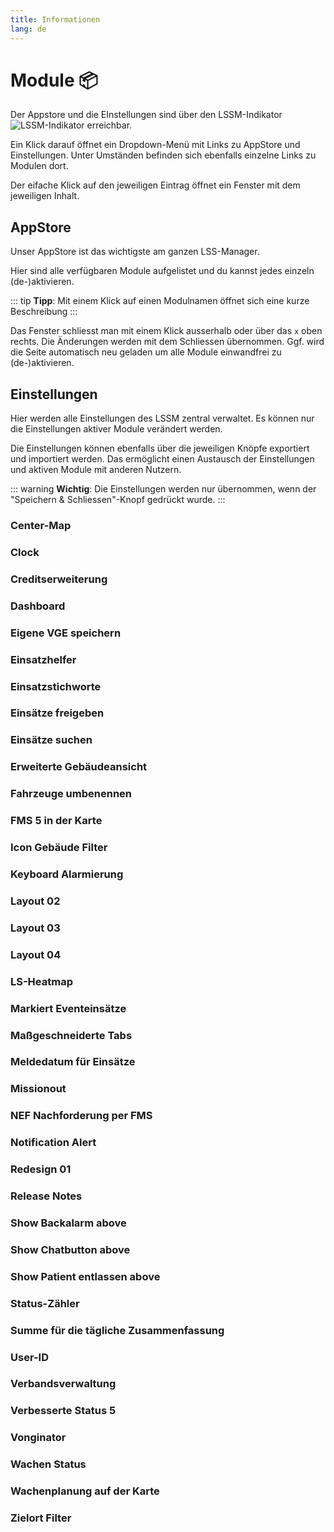 ```yaml
---
title: Informationen
lang: de
---
```


# Module :package:
Der Appstore und die EInstellungen sind über den LSSM-Indikator ![LSSM-Indikator](/img/lssm_navbar.png) erreichbar.

Ein Klick darauf öffnet ein Dropdown-Menü mit Links zu AppStore und Einstellungen. Unter Umständen befinden sich ebenfalls einzelne Links zu Modulen dort.

Der eifache Klick auf den jeweiligen Eintrag öffnet ein Fenster mit dem jeweiligen Inhalt.

## AppStore
Unser AppStore ist das wichtigste am ganzen LSS-Manager.

Hier sind alle verfügbaren Module aufgelistet und du kannst jedes einzeln (de-)aktivieren.

::: tip
**Tipp**: Mit einem Klick auf einen Modulnamen öffnet sich eine kurze Beschreibung
:::

Das Fenster schliesst man mit einem Klick ausserhalb oder über das `x` oben rechts. Die Änderungen werden mit dem Schliessen übernommen. Ggf. wird die Seite automatisch neu geladen um alle Module einwandfrei zu (de-)aktivieren. 

## Einstellungen
Hier werden alle Einstellungen des LSSM zentral verwaltet. Es können nur die Einstellungen aktiver Module verändert werden.

Die Einstellungen können ebenfalls über die jeweiligen Knöpfe exportiert und importiert werden. Das ermöglicht einen Austausch der Einstellungen und aktiven Module mit anderen Nutzern.

::: warning
**Wichtig**: Die Einstellungen werden nur übernommen, wenn der "Speichern & Schliessen"-Knopf gedrückt wurde.
:::

### Center-Map

### Clock

### Creditserweiterung

### Dashboard

### Eigene VGE speichern

### Einsatzhelfer

### Einsatzstichworte

### Einsätze freigeben

### Einsätze suchen

### Erweiterte Gebäudeansicht

### Fahrzeuge umbenennen

### FMS 5 in der Karte

### Icon Gebäude Filter

### Keyboard Alarmierung

### Layout 02

### Layout 03

### Layout 04

### LS-Heatmap

### Markiert Eventeinsätze

### Maßgeschneiderte Tabs

### Meldedatum für Einsätze

### Missionout

### NEF Nachforderung per FMS

### Notification Alert

### Redesign 01

### Release Notes

### Show Backalarm above

### Show Chatbutton above

### Show Patient entlassen above

### Status-Zähler

### Summe für die tägliche Zusammenfassung

### User-ID

### Verbandsverwaltung

### Verbesserte Status 5

### Vonginator

### Wachen Status

### Wachenplanung auf der Karte

### Zielort Filter
